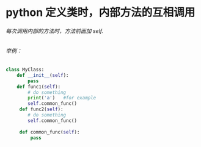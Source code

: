 # python 定义类时，内部方法的互相调用

###### 每次调用内部的方法时，方法前面加 self.

###### 举例：

```python
class MyClass:
    def __init__(self):
        pass
    def func1(self):
        # do something
        print('a')   #for example      
        self.common_func()
     def func2(self):
        # do something
        self.common_func()
         
     def common_func(self):
         pass
```

